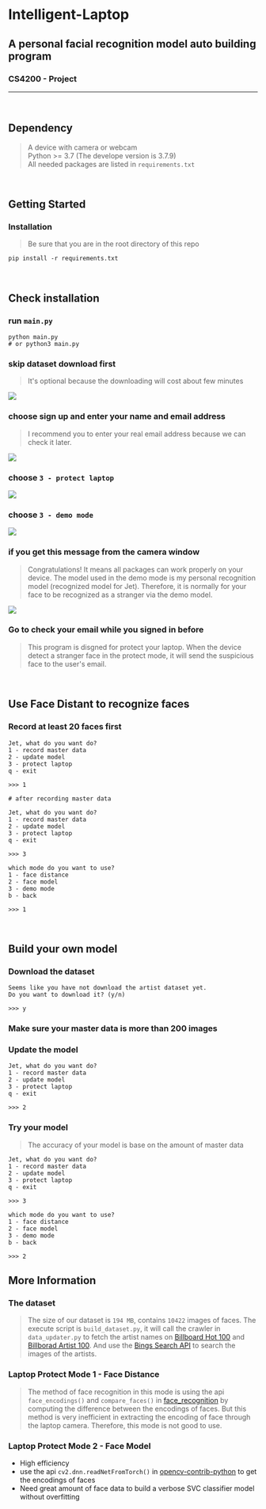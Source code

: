 # Intelligent-Laptop
## A personal facial recognition model auto building program
### CS4200 - Project
---
<br>


## Dependency
> A device with camera or webcam <br>
> Python >= 3.7 (The develope version is 3.7.9) <br>
> All needed packages are listed in ```requirements.txt```
<br>

## Getting Started
### Installation
> Be sure that you are in the root directory of this repo
```
pip install -r requirements.txt
```
<br>

## Check installation

### run ```main.py```
```
python main.py
# or python3 main.py
```

### skip dataset download first
> It's optional because the downloading will cost about few minutes

![](https://i.imgur.com/Jb6Uux6.png)

### choose sign up and enter your name and email address
> I recommend you to enter your real email address because we can check it later.

![](https://i.imgur.com/z8dJIrR.png)

### choose ```3 - protect laptop```
![](https://i.imgur.com/GJ7fC0x.png)

### choose ```3 - demo mode```
![](https://i.imgur.com/XMY0g7T.png)


### if you get this message from the camera window
> Congratulations! It means all packages can work properly on your device. The model used in the demo mode is my personal recognition model (recognized model for Jet). Therefore, it is normally for your face to be recognized as a stranger via the demo model.

![](https://i.imgur.com/Wt7V0UB.png)

### Go to check your email while you signed in before
> This program is disgned for protect your laptop. When the device detect a stranger face in the protect mode, it will send the suspicious face to the user's email.
<br>

## Use Face Distant to recognize faces
### Record at least 20 faces first
```
Jet, what do you want do?
1 - record master data
2 - update model
3 - protect laptop
q - exit

>>> 1

# after recording master data

Jet, what do you want do?
1 - record master data
2 - update model
3 - protect laptop
q - exit

>>> 3

which mode do you want to use?
1 - face distance
2 - face model
3 - demo mode
b - back

>>> 1
```
<br>

## Build your own model
### Download the dataset
```
Seems like you have not download the artist dataset yet. 
Do you want to download it? (y/n)

>>> y
```

### Make sure your master data is more than 200 images

### Update the model
```
Jet, what do you want do?
1 - record master data
2 - update model
3 - protect laptop
q - exit

>>> 2
```

### Try your model
> The accuracy of your model is base on the amount of master data
```
Jet, what do you want do?
1 - record master data
2 - update model
3 - protect laptop
q - exit

>>> 3

which mode do you want to use?
1 - face distance
2 - face model
3 - demo mode
b - back

>>> 2
```



## More Information

### The dataset
> The size of our dataset is ```194 MB```, contains ```10422``` images of faces.
> The execute script is ```build_dataset.py```, it will call the crawler in ```data_updater.py``` to fetch the artist names on [Billboard Hot 100](https://www.billboard.com/charts/hot-100) and [Billborad Artist 100](https://www.billboard.com/charts/artist-100). And use the [Bings Search API](https://docs.microsoft.com/en-us/azure/cognitive-services/bing-web-search/) to search the images of the artists.

### Laptop Protect Mode 1 - Face Distance
> The method of face recognition in this mode is using the api ```face_encodings()``` and ```compare_faces()``` in [face_recognition](https://github.com/ageitgey/face_recognition) by computing the difference between the encodings of faces. But this method is very inefficient in extracting the encoding of face through the laptop camera. Therefore, this mode is not good to use.

### Laptop Protect Mode 2 - Face Model
- High efficiency
- use the api ```cv2.dnn.readNetFromTorch()``` in [opencv-contrib-python](https://github.com/skvark/opencv-python) to get the encodings of faces
- Need great amount of face data to build a verbose SVC classifier model without overfitting


